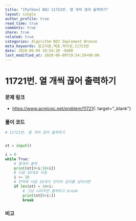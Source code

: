 ```yaml
---
title: "[Python] BOJ 11721번. 열 개씩 끊어 출력하기"
layout: single
author_profile: true
read_time: true
comments: true
share: true
related: true
categories: Algorithm BOJ Implement Bronze
meta_keywords: 알고리즘,백준,파이썬,11721번
date: 2020-06-09 19:54:20 -0400
last_modified_at: 2020-06-09T19:54:20+08:00
---
```


# 11721번. 열 개씩 끊어 출력하기

### 문제 링크
- <https://www.acmicpc.net/problem/11721>{: target="\_blank"}

### 풀이 코드

```python
# 11721번. 열 개씩 끊어 출력하기


st = input()

i = 0
while True:
    # 열개씩 출력
    print(st[0+i:10+i])
    # 다음 10개로 이동
    i += 10
    # 만약에 다음 10개가 단어의 길이를 넘어서면
    if len(st) < 10+i:
        # 그냥 나머지만 출력하고 break
        print(st[0+i:])
        break
```

### 비고